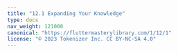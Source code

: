 ```yaml
---
title: "12.1 Expanding Your Knowledge"
type: docs
nav_weight: 121000
canonical: "https://fluttermasterylibrary.com/1/12/1"
license: "© 2023 Tokenizer Inc. CC BY-NC-SA 4.0"
---
```

